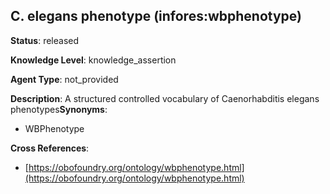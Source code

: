 [//]: # (DO NOT MANUALLY EDIT THIS FILE. IT IS GENERATED FROM A TEMPLATE.)

## C. elegans phenotype (infores:wbphenotype)

**Status**: released
  
**Knowledge Level**: knowledge_assertion
  
**Agent Type**: not_provided

**Description**: A structured controlled vocabulary of Caenorhabditis elegans phenotypes**Synonyms**:

- WBPhenotype

**Cross References**:

- [https://obofoundry.org/ontology/wbphenotype.html](https://obofoundry.org/ontology/wbphenotype.html)

